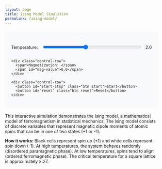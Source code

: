 ```yaml
---
layout: page
title: Ising Model Simulation
permalink: /ising-model/
---
```


<style>
  .simulation-container {
    margin: 20px 0;
    padding: 20px;
    background-color: #f8f9fa;
    border-radius: 8px;
  }
  .canvas-container {
    display: flex;
    justify-content: center;
    margin-bottom: 20px;
  }
  .controls {
    display: flex;
    flex-direction: column;
    gap: 15px;
    max-width: 500px;
    margin: 0 auto;
  }
  .control-row {
    display: flex;
    align-items: center;
    justify-content: space-between;
  }
  .btn {
    padding: 8px 16px;
    border: none;
    border-radius: 4px;
    font-weight: bold;
    cursor: pointer;
  }
  .start { background-color: #4CAF50; color: white; }
  .stop { background-color: #f44336; color: white; }
  .reset { background-color: #2196F3; color: white; }
  .slider-container {
    flex-grow: 1;
    margin: 0 15px;
  }
  input[type=range] {
    width: 100%;
  }
</style>

<div class="simulation-container">
  <div class="canvas-container">
    <canvas id="ising-canvas" width="500" height="500" style="border: 1px solid #ccc;"></canvas>
  </div>
  
  <div class="controls">
    <div class="control-row">
      <span>Temperature: </span>
      <div class="slider-container">
        <input type="range" id="temp-slider" min="0.5" max="4.0" step="0.1" value="2.0">
      </div>
      <span id="temp-value">2.0</span>
    </div>
    
    <div class="control-row">
      <span>Magnetization: </span>
      <span id="mag-value">0.0</span>
    </div>
    
    <div class="control-row">
      <button id="start-stop" class="btn start">Start</button>
      <button id="reset" class="btn reset">Reset</button>
    </div>
  </div>
</div>

<p>
  This interactive simulation demonstrates the Ising model, a mathematical model of ferromagnetism in statistical mechanics. The Ising model consists of discrete variables that represent magnetic dipole moments of atomic spins that can be in one of two states (+1 or -1).
</p>

<p>
  <strong>How it works:</strong> Black cells represent spin up (+1) and white cells represent spin down (-1). At high temperatures, the system behaves randomly (disordered paramagnetic phase). At low temperatures, spins tend to align (ordered ferromagnetic phase). The critical temperature for a square lattice is approximately 2.27.
</p>

<script src="{{ '/assets/js/ising-vanilla.js' | relative_url }}"></script>
